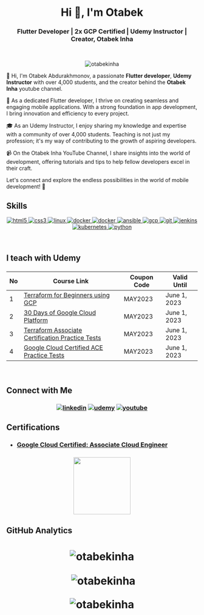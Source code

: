<h1 align="center">Hi 👋, I'm Otabek</h1>
<h3 align="center">Flutter Developer | 2x GCP Certified | Udemy Instructor | Creator, Otabek Inha</h3>

<br>

<p align="center"> <img src="https://komarev.com/ghpvc/?username=otabekinha&label=Profile%20views&color=0e75b6&style=for-the-badge&color=CD5C5C&label=PROFILE+VIEWS" alt="otabekinha" /> </p>

<p>
  👋 Hi, I'm Otabek Abdurakhmonov, a passionate <b>Flutter developer</b>, <b>Udemy Instructor</b> with over 4,000 students, and the creator behind the <b>Otabek Inha</b> youtube channel.

🚀 As a dedicated Flutter developer, I thrive on creating seamless and engaging mobile applications. With a strong foundation in app development, I bring innovation and efficiency to every project.

🎓 As an Udemy Instructor, I enjoy sharing my knowledge and expertise with a community of over 4,000 students. Teaching is not just my profession; it's my way of contributing to the growth of aspiring developers.

📹 On the Otabek Inha YouTube Channel, I share insights into the world of development, offering tutorials and tips to help fellow developers excel in their craft.

Let's connect and explore the endless possibilities in the world of mobile development! 🚀
</p>

## **Skills**

<p align="center">  <a href="https://www.w3.org/html/" target="_blank" rel="noreferrer"> <img src="https://img.icons8.com/color/64/000000/html-5.png" alt="html5"/> </a> <a href="https://www.w3schools.com/css/" target="_blank" rel="noreferrer"> <img src="https://img.icons8.com/color/64/000000/css3.png" alt="css3"/> </a> </a> <a href="https://www.linux.org/" target="_blank" rel="noreferrer"> <img src="https://img.icons8.com/color/64/000000/linux--v1.png" alt="linux"/> </a> <a href="https://www.docker.com/" target="_blank" rel="noreferrer"> <img src="https://img.icons8.com/color/64/000000/docker.png" alt="docker"/> </a><a href="https://www.terraform.com/" target="_blank" rel="noreferrer"> <img src="https://img.icons8.com/color/64/000000/terraform.png" alt="docker"/> </a> <a href="https://www.ansible.com/" target="_blank" rel="noreferrer"> <img src="https://img.icons8.com/color/64/000000/ansible.png" alt="ansible"/> </a> <a href="https://cloud.google.com" target="_blank" rel="noreferrer"> <img src="https://img.icons8.com/color/64/000000/google-cloud.png" alt="gcp"/> </a> <a href="https://git-scm.com/" target="_blank" rel="noreferrer"> <img src="https://img.icons8.com/color/64/000000/git.png" alt="git"/> </a><a href="https://www.jenkins.io" target="_blank" rel="noreferrer"> <img src="https://img.icons8.com/color/64/000000/jenkins.png" alt="jenkins"/> </a> <a href="https://kubernetes.io" target="_blank" rel="noreferrer"> <img src="https://img.icons8.com/color/64/000000/kubernetes.png" alt="kubernetes"/> 
<a href="https://www.python.org" target="_blank" rel="noreferrer"> <img src="https://img.icons8.com/color/64/000000/python--v1.png" alt="python"/> </a> </p>


<br>

## **I teach with Udemy**
<h3 align="left">

| No  | Course Link | Coupon Code | Valid Until |
| --- | ----------- | ----------- | ----------- |
| 1 | [Terraform for Beginners using GCP](https://www.udemy.com/course/terraform-for-beginners-using-google-cloud-platform-gcp/?couponCode=EF9EE751BCB9140E7748) | MAY2023 | June 1, 2023 |
| 2 | [30 Days of Google Cloud Platform](https://www.udemy.com/course/30-days-of-google-cloud-the-complete-gcp-beginners-bootcamp/?couponCode=CCE1C9F78E38BCBCD284) | MAY2023 | June 1, 2023 |
| 3 | [Terraform Associate Certification Practice Tests](https://www.udemy.com/course/terraform-associate-certification-practice-test-exam-2023/?couponCode=4F7DF0F8D3B83F23E7E6) | MAY2023 | June 1, 2023 |
| 4 | [Google Cloud Certified ACE Practice Tests](https://www.udemy.com/course/google-cloud-certified-ace-practice-tests-i/?couponCode=A17707BC99B958E40606) | MAY2023 | June 1, 2023 |



<br>

## **Connect with Me**

<h3 align="center">
<a href="https://www.linkedin.com/in/otabekinha"><img src="https://img.icons8.com/color/64/000000/linkedin.png" alt="linkedin"/></a>
<a href="https://www.udemy.com/user/otabek-abdurakhmonov-2/" target="_blank"><img src="https://img.icons8.com/color/64/000000/udemy.png" alt="udemy"/></a>
<a href="https://youtube.com/@simpledevops" target="_blank"><img src="https://img.icons8.com/color/64/000000/youtube-play.png" alt="youtube"/></a>
<br>

## **Certifications**
<h3 align="left">

- [Google Cloud Certified: Associate Cloud Engineer](https://www.credential.net/f0641378-678b-4ed7-8844-ae243ee8ed4c)

<h3 align="center">
<img src="https://miro.medium.com/v2/1*T59fnCvp71WqNeuytWGorA.png" width="150" height="150">
<br>

## **GitHub Analytics**

<h1 align="center">

<p><img align="center" src="https://github-readme-stats.vercel.app/api/top-langs?username=otabekinha&show_icons=true&locale=en&layout=compact" alt="otabekinha" /></p>

<p>&nbsp;<img align="center" src="https://github-readme-stats.vercel.app/api?username=otabekinha&show_icons=true&locale=en" alt="otabekinha" /></p>

<p><img align="center" src="https://github-readme-streak-stats.herokuapp.com/?user=otabekinha&" alt="otabekinha" />
</p>

